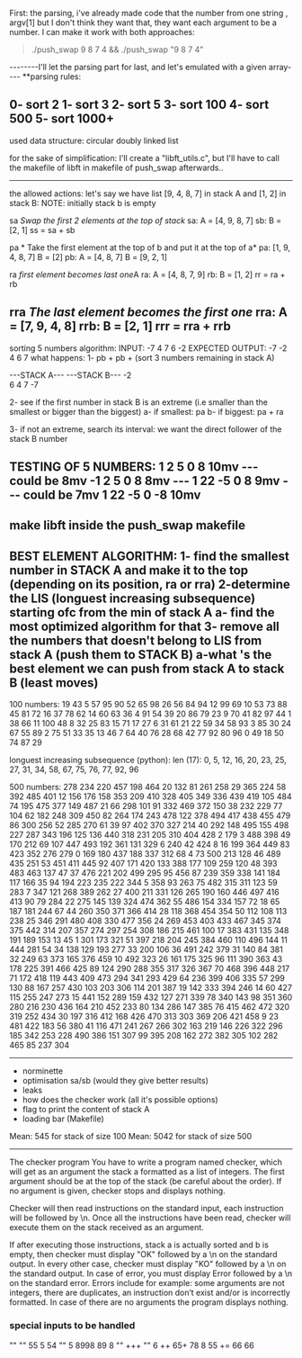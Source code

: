 First: the parsing,
i've already made code that the number from one string , argv[1]
but I don't think they want that,
they want each argument to be a number.
I can make it work with both approaches:
> ./push_swap 9 8 7 4  && 
> ./push_swap "9 8 7 4"

--------I'll let the parsing part for last, and let's emulated with a given array----
**parsing rules:


0- sort 2
1- sort 3
2- sort 5
3- sort 100
4- sort 500
5- sort 1000+
--------
used data structure: circular doubly linked list

for the sake of simplification: I'll create a "libft_utils.c", but I'll have to call the makefile of libft in makefile of push_swap afterwards..

--------
the allowed actions:
let's say we have list [9, 4, 8, 7] in stack A and [1, 2] in stack B:
NOTE: initially stack b is empty

sa *Swap the first 2 elements at the top of stack*
sa: A = [4, 9, 8, 7] 	sb: B = [2, 1]
ss = sa + sb

pa * Take the first element at the top of b and put it at the top of a*
pa: [1, 9, 4, 8, 7]	B = [2]
pb: A = [4, 8, 7] 	B = [9, 2, 1]

ra *first element becomes last one*A
ra: A = [4, 8, 7, 9]   rb: B = [1, 2]
rr = ra + rb

rra *The last element becomes the first one*
rra: A = [7, 9, 4, 8]	rrb: B = [2, 1]
rrr = rra + rrb
-------

sorting 5 numbers algorithm:
INPUT: -7 4 7 6 -2
EXPECTED OUTPUT: -7 -2 4 6 7
what happens:
1- pb + pb + (sort 3 numbers remaining in stack A)

---STACK A---		---STACK B---
	-2					
	6					4
	7					-7

2- see if the first number in stack B is an extreme (i.e smaller than the smallest or bigger than the biggest)
	a- if smallest: pa
	b- if biggest: pa + ra

3- if not an extreme, search its interval: we want the direct follower of the stack B number 

TESTING OF 5 NUMBERS:
1 2 5 0 8		10mv  --- could be 8mv
-1 2 5 0 8		8mv	  --- 
1 22 -5 0 8		9mv	  --- could be 7mv
1 22 -5 0 -8 	10mv
-------------
make libft inside the push_swap makefile
-------------
BEST ELEMENT ALGORITHM:
1- find the smallest number in STACK A and make it to the top (depending on its position, ra or rra)
2-determine the LIS (longuest increasing subsequence) starting ofc from the min of stack A 
	a- find the most optimized algorithm for that
3- remove all the numbers that doesn't belong to LIS from stack A (push them to STACK B)
	a-what 's the best element we can push from stack A to stack B (least moves)
-----------------

100 numbers:
19 43 5 57 95 90 52 65 98 26 56 84 94 12 99 69 10 53 73 88 45 81 72 16 37 78 62 14 60 63 36 4 91 54 39 20 86 79 23 9 70 41 82 97 44 1 38 66 11 100 48 8 32 25 83 15 71 17 27 6 31 61 21 22 59 34 58 93 3 85 30 24 67 55 89 2 75 51 33 35 13 46 7 64 40 76 28 68 42 77 92 80 96 0 49 18 50 74 87 29

longuest increasing subsequence (python): 
len (17):
0, 5, 12, 16, 20, 23, 25, 27, 31, 34, 58, 67, 75, 76, 77, 92, 96

500 numbers:
278 234 220 457 198 464 20 132 81 261 258 29 365 224 58 392 485 401 12 156 176 158 353 209 410 328 405 349 336 439 419 105 484 74 195 475 377 149 487 21 66 298 101 91 332 469 372 150 38 232 229 77 104 62 182 248 309 450 82 264 174 243 478 122 378 494 417 438 455 479 86 300 256 52 285 270 61 39 97 402 370 327 214 40 292 148 495 155 498 227 287 343 196 125 136 440 318 231 205 310 404 428 2 179 3 488 398 49 170 212 69 107 447 493 192 361 131 329 6 240 42 424 8 16 199 364 449 83 423 352 276 279 0 169 180 437 188 337 312 68 4 73 500 213 128 46 489 435 251 53 451 411 445 92 407 171 420 133 388 177 109 259 120 48 393 483 463 137 47 37 476 221 202 499 295 95 456 87 239 359 338 141 184 117 166 35 94 194 223 235 222 344 5 358 93 263 75 482 315 311 123 59 283 7 347 121 268 389 262 27 400 211 331 126 265 190 160 446 497 416 413 90 79 284 22 275 145 139 324 474 362 55 486 154 334 157 72 18 65 187 181 244 67 44 260 350 371 366 414 28 118 368 454 354 50 112 108 113 238 25 346 291 480 408 330 477 356 24 269 453 403 433 467 345 374 375 442 314 207 357 274 297 254 308 186 215 461 100 17 383 431 135 348 191 189 153 13 45 1 301 173 321 51 397 218 204 245 384 460 110 496 144 11 444 281 54 34 138 129 193 277 33 200 106 36 491 242 379 31 140 84 381 32 249 63 373 165 376 459 10 492 323 26 161 175 325 96 111 390 363 43 178 225 391 466 425 89 124 290 288 355 317 326 367 70 468 396 448 217 71 172 418 119 443 409 473 294 341 293 429 64 236 399 406 335 57 299 130 88 167 257 430 103 203 306 114 201 387 19 142 333 394 246 14 60 427 115 255 247 273 15 441 152 289 159 432 127 271 339 78 340 143 98 351 360 280 216 230 436 164 210 452 233 80 134 286 147 385 76 415 462 472 320 319 252 434 30 197 316 412 168 426 470 313 303 369 206 421 458 9 23 481 422 183 56 380 41 116 471 241 267 266 302 163 219 146 226 322 296 185 342 253 228 490 386 151 307 99 395 208 162 272 382 305 102 282 465 85 237 304

---------
- norminette 
- optimisation sa/sb (would they give better results)
- leaks
- how does the checker work (all it's possible options)
- flag to print the content of stack A
- loading bar (Makefile)

Mean: 545 for stack of size 100 
Mean: 5042 for stack of size 500

-----------
The checker program
You have to write a program named checker, which will get as an argument the stack a formatted as a list of integers. The first argument should be at the top of the stack (be careful about the order). If no argument is given, checker stops and displays nothing.

Checker will then read instructions on the standard input, each instruction will be followed by \n. Once all the instructions have been read, checker will execute them on the stack received as an argument.

If after executing those instructions, stack a is actually sorted and b is empty, then checker must display "OK" followed by a \n on the standard output. In every other case, checker must display "KO" followed by a \n on the standard output.
In case of error, you must display Error followed by a \n on the standard error. Errors include for example: some arguments are not integers, there are duplicates, an instruction don’t exist and/or is incorrectly formatted.
In case of there are no arguments the program displays nothing.

### special inputs to be handled
"" 
"" 55 5
54 "" 5
8998 89 8 ""
+++ "" 6
++ 
65+ 78 8
55 += 66 66
